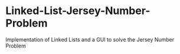 # Linked-List-Jersey-Number-Problem
Implementation of Linked Lists and a GUI to solve the Jersey Number Problem
